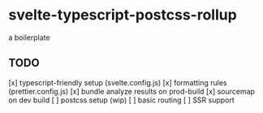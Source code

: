 # svelte-typescript-postcss-rollup
a boilerplate

##  TODO

[x] typescript-friendly setup (svelte.config.js)
[x] formatting rules (prettier.config.js)
[x] bundle analyze results on prod-build
[x] sourcemap on dev build
[ ] postcss setup (wip)
[ ] basic routing
[ ] SSR support
